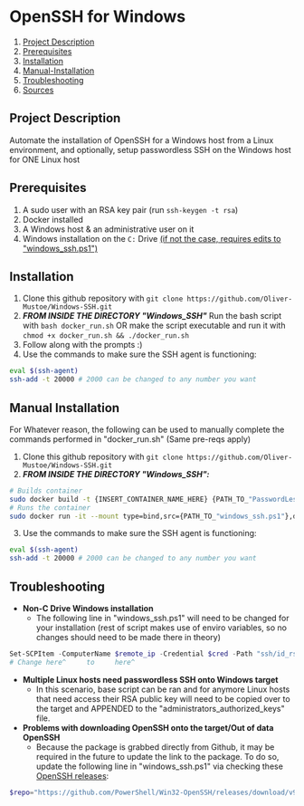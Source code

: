 # OpenSSH for Windows
1. [Project Description](#project-description)
2. [Prerequisites](#prerequisites)
3. [Installation](#installation)
4. [Manual-Installation](#manual-installation)
5. [Troubleshooting](#troubleshooting)
6. [Sources](sources.md)
## Project Description
Automate the installation of OpenSSH for a Windows host from a Linux environment, and optionally, setup passwordless SSH on the Windows host for ONE Linux host

## Prerequisites
1. A sudo user with an RSA key pair (run ```ssh-keygen -t rsa```)
2. Docker installed
3. A Windows host & an administrative user on it
4. Windows installation on the ```C:``` Drive [(if not the case, requires edits to "windows_ssh.ps1")](#Troubleshooting)

## Installation
1. Clone this github repository with ```git clone https://github.com/Oliver-Mustoe/Windows-SSH.git```
2. ***FROM INSIDE THE DIRECTORY "Windows_SSH"*** Run the bash script with ```bash docker_run.sh``` OR make the script executable and run it with ```chmod +x docker_run.sh && ./docker_run.sh```
3. Follow along with the prompts :)
4. Use the commands to make sure the SSH agent is functioning:
```bash
eval $(ssh-agent)
ssh-add -t 20000 # 2000 can be changed to any number you want
```

## Manual Installation
For Whatever reason, the following can be used to manually complete the commands performed in "docker_run.sh" (Same pre-reqs apply)
1. Clone this github repository with ```git clone https://github.com/Oliver-Mustoe/Windows-SSH.git```
2. ***FROM INSIDE THE DIRECTORY "Windows_SSH":***
```bash
# Builds container
sudo docker build -t {INSERT_CONTAINER_NAME_HERE} {PATH_TO_"PasswordLessSSH-Container"_DIR}
# Runs the container
sudo docker run -it --mount type=bind,src={PATH_TO_"windows_ssh.ps1"},dst=/tmp2 --mount type=bind,src={PATH_TO_RSA_KEY_PAIR},dst=/ssh powershell-ntlm /tmp2/windows_ssh.ps1
```
3. Use the commands to make sure the SSH agent is functioning:
```bash
eval $(ssh-agent)
ssh-add -t 20000 # 2000 can be changed to any number you want
```

## Troubleshooting
* **Non-C Drive Windows installation**
	* The following line in "windows_ssh.ps1" will need to be changed for your installation (rest of script makes use of enviro variables, so no changes should need to be made there in theory)
```powershell
Set-SCPItem -ComputerName $remote_ip -Credential $cred -Path "ssh/id_rsa.pub" -Destination "C:\ProgramData\ssh" -Force -Verbose
# Change here^     to     here^
```
* **Multiple Linux hosts need passwordless SSH onto Windows target**
	* In this scenario, base script can be ran and for anymore Linux hosts that need access their RSA public key will need to be copied over to the target and APPENDED to the "administrators_authorized_keys" file.
* **Problems with downloading OpenSSH onto the target/Out of data OpenSSH**
	* Because the package is grabbed directly from Github, it may be required in the future to update the link to the package. To do so, update the following line in "windows_ssh.ps1" via checking these [OpenSSH releases](https://github.com/PowerShell/Win32-OpenSSH/releases):
```powershell
$repo="https://github.com/PowerShell/Win32-OpenSSH/releases/download/v9.1.0.0p1-Beta/OpenSSH-Win64.zip"
```
